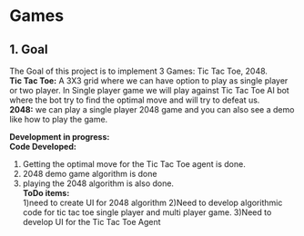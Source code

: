 # Games

## 1. Goal
The Goal of this project is to implement 3 Games: Tic Tac Toe, 2048.<br>
**Tic Tac Toe:** A 3X3 grid where we can have option to play as single player or two player. In Single player game we will play against Tic Tac Toe AI bot where the bot try to find the optimal move and will try to defeat us.<br>
**2048:** we can play a single player 2048 game and you can also see a demo like how to play the game.<br>


**Development in progress:**<br>
**Code Developed:**<br>
1) Getting the optimal move for the Tic Tac Toe agent is done. 
2) 2048 demo game algorithm is done
3) playing the 2048 algorithm is also done.<br>
**ToDo items:**<br>
1)need to create UI for 2048 algorithm
2)Need to develop algorithmic code for tic tac toe single player and multi player game.
3)Need to develop UI for the Tic Tac Toe Agent
